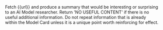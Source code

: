 Fetch {{url}} and produce a summary that would be interesting or surprising to an AI Model researcher. Return 'NO USEFUL CONTENT' if there is no useful additional information. Do not repeat information that is already within the Model Card unless it is a unique point worth reinforcing for effect.  
